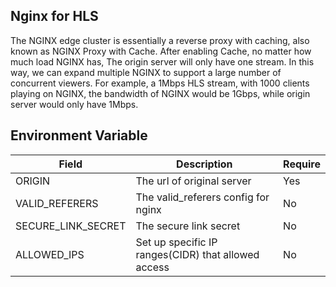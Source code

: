 
## Nginx for HLS
The NGINX edge cluster is essentially a reverse proxy with caching, also known as NGINX Proxy with Cache.
After enabling Cache, no matter how much load NGINX has, The origin server will only have one stream. In this way, we can expand multiple NGINX to support a large number of concurrent viewers.
For example, a 1Mbps HLS stream, with 1000 clients playing on NGINX, the bandwidth of NGINX would be 1Gbps, while origin server would only have 1Mbps.

## Environment Variable
| Field              | Description                          | Require  |
| ------------------ | ---------------------------          | -------- |
| ORIGIN        | The url of original server | Yes |
| VALID_REFERERS | The valid_referers config for nginx | No |
| SECURE_LINK_SECRET | The secure link secret | No |
| ALLOWED_IPS | Set up specific IP ranges(CIDR) that allowed access | No |

